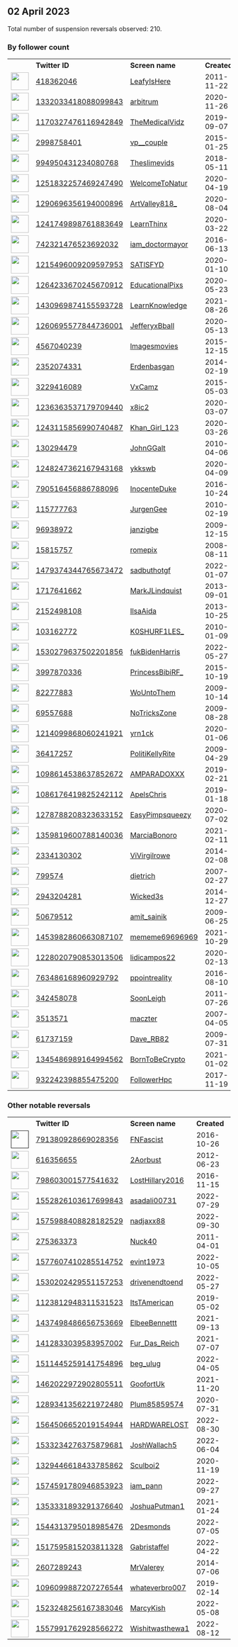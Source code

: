 
## 02 April 2023
Total number of suspension reversals observed: 210.

### By follower count
<table><tr><th></th><th align="left">Twitter ID</th><th align="left">Screen name</th>
<th align="left">Created</th><th align="left">Status</th><th align="left">Suspended</th><th align="left">Followers</th>
<tr><td><a href="https://pbs.twimg.com/profile_images/1646030014318788608/lKUzynYp_normal.jpg"><img src="https://pbs.twimg.com/profile_images/1646030014318788608/lKUzynYp_normal.jpg" width="40px" height="40px" align="center"/></a></td><td><a href="https://twitter.com/intent/user?user_id=418362046">418362046</a></td><td><a href="https://twitter.com/LeafyIsHere">LeafyIsHere</a></td><td>2011-11-22</td><td align="center"></td><td>2022-05-05</td><td>853849</td></tr>
<tr><td><a href="https://pbs.twimg.com/profile_images/1638966849202159617/zr12O5Ji_normal.png"><img src="https://pbs.twimg.com/profile_images/1638966849202159617/zr12O5Ji_normal.png" width="40px" height="40px" align="center"/></a></td><td><a href="https://twitter.com/intent/user?user_id=1332033418088099843">1332033418088099843</a></td><td><a href="https://twitter.com/arbitrum">arbitrum</a></td><td>2020-11-26</td><td align="center"></td><td>2023-03-27</td><td>699559</td></tr>
<tr><td><a href="https://pbs.twimg.com/profile_images/1347134885320790019/yz-_0J3T_normal.jpg"><img src="https://pbs.twimg.com/profile_images/1347134885320790019/yz-_0J3T_normal.jpg" width="40px" height="40px" align="center"/></a></td><td><a href="https://twitter.com/intent/user?user_id=1170327476116942849">1170327476116942849</a></td><td><a href="https://twitter.com/TheMedicalVidz">TheMedicalVidz</a></td><td>2019-09-07</td><td align="center"></td><td></td><td>397871</td></tr>
<tr><td><a href="https://pbs.twimg.com/profile_images/1535199966137835520/Fd_sRzai_normal.jpg"><img src="https://pbs.twimg.com/profile_images/1535199966137835520/Fd_sRzai_normal.jpg" width="40px" height="40px" align="center"/></a></td><td><a href="https://twitter.com/intent/user?user_id=2998758401">2998758401</a></td><td><a href="https://twitter.com/vp__couple">vp__couple</a></td><td>2015-01-25</td><td align="center"></td><td>2022-10-03</td><td>249339</td></tr>
<tr><td><a href="https://pbs.twimg.com/profile_images/1175745075986518016/2-Li0iVc_normal.jpg"><img src="https://pbs.twimg.com/profile_images/1175745075986518016/2-Li0iVc_normal.jpg" width="40px" height="40px" align="center"/></a></td><td><a href="https://twitter.com/intent/user?user_id=994950431234080768">994950431234080768</a></td><td><a href="https://twitter.com/Theslimevids">Theslimevids</a></td><td>2018-05-11</td><td align="center"></td><td></td><td>247838</td></tr>
<tr><td><a href="https://pbs.twimg.com/profile_images/1643088615151484929/bxwv4ek2_normal.jpg"><img src="https://pbs.twimg.com/profile_images/1643088615151484929/bxwv4ek2_normal.jpg" width="40px" height="40px" align="center"/></a></td><td><a href="https://twitter.com/intent/user?user_id=1251832257469247490">1251832257469247490</a></td><td><a href="https://twitter.com/WelcomeToNatur">WelcomeToNatur</a></td><td>2020-04-19</td><td align="center"></td><td></td><td>239125</td></tr>
<tr><td><a href="https://pbs.twimg.com/profile_images/1458651922471260160/bkPNjgPs_normal.jpg"><img src="https://pbs.twimg.com/profile_images/1458651922471260160/bkPNjgPs_normal.jpg" width="40px" height="40px" align="center"/></a></td><td><a href="https://twitter.com/intent/user?user_id=1290696356194000896">1290696356194000896</a></td><td><a href="https://twitter.com/ArtValley818_">ArtValley818_</a></td><td>2020-08-04</td><td align="center"></td><td>2022-10-12</td><td>203097</td></tr>
<tr><td><a href="https://pbs.twimg.com/profile_images/1251253887656321024/_Ty3WreC_normal.jpg"><img src="https://pbs.twimg.com/profile_images/1251253887656321024/_Ty3WreC_normal.jpg" width="40px" height="40px" align="center"/></a></td><td><a href="https://twitter.com/intent/user?user_id=1241749898761883649">1241749898761883649</a></td><td><a href="https://twitter.com/LearnThinx">LearnThinx</a></td><td>2020-03-22</td><td align="center"></td><td></td><td>196635</td></tr>
<tr><td><a href="https://pbs.twimg.com/profile_images/1646353099320094720/wrOdmUc2_normal.jpg"><img src="https://pbs.twimg.com/profile_images/1646353099320094720/wrOdmUc2_normal.jpg" width="40px" height="40px" align="center"/></a></td><td><a href="https://twitter.com/intent/user?user_id=742321476523692032">742321476523692032</a></td><td><a href="https://twitter.com/iam_doctormayor">iam_doctormayor</a></td><td>2016-06-13</td><td align="center"></td><td>2022-08-05</td><td>160656</td></tr>
<tr><td><a href="https://pbs.twimg.com/profile_images/1645120983248912386/yjA3s_1a_normal.jpg"><img src="https://pbs.twimg.com/profile_images/1645120983248912386/yjA3s_1a_normal.jpg" width="40px" height="40px" align="center"/></a></td><td><a href="https://twitter.com/intent/user?user_id=1215496009209597953">1215496009209597953</a></td><td><a href="https://twitter.com/SATlSFYD">SATlSFYD</a></td><td>2020-01-10</td><td align="center"></td><td></td><td>143984</td></tr>
<tr><td><a href="https://pbs.twimg.com/profile_images/1288689290612883456/_3ZFYaDb_normal.jpg"><img src="https://pbs.twimg.com/profile_images/1288689290612883456/_3ZFYaDb_normal.jpg" width="40px" height="40px" align="center"/></a></td><td><a href="https://twitter.com/intent/user?user_id=1264233670245670912">1264233670245670912</a></td><td><a href="https://twitter.com/EducationalPixs">EducationalPixs</a></td><td>2020-05-23</td><td align="center"></td><td></td><td>136859</td></tr>
<tr><td><a href="https://pbs.twimg.com/profile_images/1431527531530711041/-HkO9kQ4_normal.jpg"><img src="https://pbs.twimg.com/profile_images/1431527531530711041/-HkO9kQ4_normal.jpg" width="40px" height="40px" align="center"/></a></td><td><a href="https://twitter.com/intent/user?user_id=1430969874155593728">1430969874155593728</a></td><td><a href="https://twitter.com/LearnKnowIedge">LearnKnowIedge</a></td><td>2021-08-26</td><td align="center"></td><td></td><td>131860</td></tr>
<tr><td><a href="https://pbs.twimg.com/profile_images/1350283435445788673/WHdtoyn5_normal.jpg"><img src="https://pbs.twimg.com/profile_images/1350283435445788673/WHdtoyn5_normal.jpg" width="40px" height="40px" align="center"/></a></td><td><a href="https://twitter.com/intent/user?user_id=1260695577844736001">1260695577844736001</a></td><td><a href="https://twitter.com/JefferyxBball">JefferyxBball</a></td><td>2020-05-13</td><td align="center"></td><td></td><td>126772</td></tr>
<tr><td><a href="https://pbs.twimg.com/profile_images/1645041226796900356/YUh1LCvr_normal.jpg"><img src="https://pbs.twimg.com/profile_images/1645041226796900356/YUh1LCvr_normal.jpg" width="40px" height="40px" align="center"/></a></td><td><a href="https://twitter.com/intent/user?user_id=4567040239">4567040239</a></td><td><a href="https://twitter.com/lmagesmovies">lmagesmovies</a></td><td>2015-12-15</td><td align="center"></td><td></td><td>101536</td></tr>
<tr><td><a href="https://pbs.twimg.com/profile_images/1643983059128287238/Jv4JWJme_normal.jpg"><img src="https://pbs.twimg.com/profile_images/1643983059128287238/Jv4JWJme_normal.jpg" width="40px" height="40px" align="center"/></a></td><td><a href="https://twitter.com/intent/user?user_id=2352074331">2352074331</a></td><td><a href="https://twitter.com/Erdenbasgan">Erdenbasgan</a></td><td>2014-02-19</td><td align="center"></td><td>2023-03-16</td><td>53018</td></tr>
<tr><td><a href="https://pbs.twimg.com/profile_images/899653053187588096/rIkEFU9__normal.jpg"><img src="https://pbs.twimg.com/profile_images/899653053187588096/rIkEFU9__normal.jpg" width="40px" height="40px" align="center"/></a></td><td><a href="https://twitter.com/intent/user?user_id=3229416089">3229416089</a></td><td><a href="https://twitter.com/VxCamz">VxCamz</a></td><td>2015-05-03</td><td align="center"></td><td>2022-08-01</td><td>44354</td></tr>
<tr><td><a href="https://pbs.twimg.com/profile_images/1591658332380602368/mRjiYJhY_normal.jpg"><img src="https://pbs.twimg.com/profile_images/1591658332380602368/mRjiYJhY_normal.jpg" width="40px" height="40px" align="center"/></a></td><td><a href="https://twitter.com/intent/user?user_id=1236363537179709440">1236363537179709440</a></td><td><a href="https://twitter.com/x8ic2">x8ic2</a></td><td>2020-03-07</td><td align="center"></td><td>2022-11-17</td><td>42455</td></tr>
<tr><td><a href="https://pbs.twimg.com/profile_images/1499978143754596352/GY5kZSEt_normal.jpg"><img src="https://pbs.twimg.com/profile_images/1499978143754596352/GY5kZSEt_normal.jpg" width="40px" height="40px" align="center"/></a></td><td><a href="https://twitter.com/intent/user?user_id=1243115856990740487">1243115856990740487</a></td><td><a href="https://twitter.com/Khan_Girl_123">Khan_Girl_123</a></td><td>2020-03-26</td><td align="center"></td><td>2022-06-12</td><td>41652</td></tr>
<tr><td><a href="https://pbs.twimg.com/profile_images/1642619240204349440/08PN8Jki_normal.jpg"><img src="https://pbs.twimg.com/profile_images/1642619240204349440/08PN8Jki_normal.jpg" width="40px" height="40px" align="center"/></a></td><td><a href="https://twitter.com/intent/user?user_id=130294479">130294479</a></td><td><a href="https://twitter.com/JohnGGalt">JohnGGalt</a></td><td>2010-04-06</td><td align="center"></td><td></td><td>41647</td></tr>
<tr><td><a href="https://pbs.twimg.com/profile_images/1642766728227586049/zFejpdd1_normal.jpg"><img src="https://pbs.twimg.com/profile_images/1642766728227586049/zFejpdd1_normal.jpg" width="40px" height="40px" align="center"/></a></td><td><a href="https://twitter.com/intent/user?user_id=1248247362167943168">1248247362167943168</a></td><td><a href="https://twitter.com/ykkswb">ykkswb</a></td><td>2020-04-09</td><td align="center"></td><td>2023-02-11</td><td>37160</td></tr>
<tr><td><a href="https://pbs.twimg.com/profile_images/1401908078761623552/Y69vazBm_normal.jpg"><img src="https://pbs.twimg.com/profile_images/1401908078761623552/Y69vazBm_normal.jpg" width="40px" height="40px" align="center"/></a></td><td><a href="https://twitter.com/intent/user?user_id=790516456886788096">790516456886788096</a></td><td><a href="https://twitter.com/InocenteDuke">InocenteDuke</a></td><td>2016-10-24</td><td align="center"></td><td>2022-10-14</td><td>35496</td></tr>
<tr><td><a href="https://pbs.twimg.com/profile_images/1557786907618250754/iTOAJvbq_normal.jpg"><img src="https://pbs.twimg.com/profile_images/1557786907618250754/iTOAJvbq_normal.jpg" width="40px" height="40px" align="center"/></a></td><td><a href="https://twitter.com/intent/user?user_id=115777763">115777763</a></td><td><a href="https://twitter.com/JurgenGee">JurgenGee</a></td><td>2010-02-19</td><td align="center"></td><td>2023-03-26</td><td>31090</td></tr>
<tr><td><a href="https://pbs.twimg.com/profile_images/1536195441871708160/6pgX-tlg_normal.jpg"><img src="https://pbs.twimg.com/profile_images/1536195441871708160/6pgX-tlg_normal.jpg" width="40px" height="40px" align="center"/></a></td><td><a href="https://twitter.com/intent/user?user_id=96938972">96938972</a></td><td><a href="https://twitter.com/janzigbe">janzigbe</a></td><td>2009-12-15</td><td align="center"></td><td>2022-07-23</td><td>17645</td></tr>
<tr><td><a href="https://pbs.twimg.com/profile_images/1642189316708286469/ZzEWdU9S_normal.jpg"><img src="https://pbs.twimg.com/profile_images/1642189316708286469/ZzEWdU9S_normal.jpg" width="40px" height="40px" align="center"/></a></td><td><a href="https://twitter.com/intent/user?user_id=15815757">15815757</a></td><td><a href="https://twitter.com/romepix">romepix</a></td><td>2008-08-11</td><td align="center"></td><td></td><td>16613</td></tr>
<tr><td><a href="https://pbs.twimg.com/profile_images/1588354329706102785/GZvQIPx7_normal.jpg"><img src="https://pbs.twimg.com/profile_images/1588354329706102785/GZvQIPx7_normal.jpg" width="40px" height="40px" align="center"/></a></td><td><a href="https://twitter.com/intent/user?user_id=1479374344765673472">1479374344765673472</a></td><td><a href="https://twitter.com/sadbuthotgf">sadbuthotgf</a></td><td>2022-01-07</td><td align="center"></td><td>2022-11-23</td><td>15095</td></tr>
<tr><td><a href="https://pbs.twimg.com/profile_images/1645003881053577222/tiNmSPC6_normal.jpg"><img src="https://pbs.twimg.com/profile_images/1645003881053577222/tiNmSPC6_normal.jpg" width="40px" height="40px" align="center"/></a></td><td><a href="https://twitter.com/intent/user?user_id=1717641662">1717641662</a></td><td><a href="https://twitter.com/MarkJLindquist">MarkJLindquist</a></td><td>2013-09-01</td><td align="center"></td><td>2023-03-17</td><td>13089</td></tr>
<tr><td><a href="https://pbs.twimg.com/profile_images/1393289002644541444/BKMu689t_normal.jpg"><img src="https://pbs.twimg.com/profile_images/1393289002644541444/BKMu689t_normal.jpg" width="40px" height="40px" align="center"/></a></td><td><a href="https://twitter.com/intent/user?user_id=2152498108">2152498108</a></td><td><a href="https://twitter.com/IlsaAida">IlsaAida</a></td><td>2013-10-25</td><td align="center"></td><td>2023-03-22</td><td>10863</td></tr>
<tr><td><a href="https://pbs.twimg.com/profile_images/921248319245926400/ZxpUFd2a_normal.jpg"><img src="https://pbs.twimg.com/profile_images/921248319245926400/ZxpUFd2a_normal.jpg" width="40px" height="40px" align="center"/></a></td><td><a href="https://twitter.com/intent/user?user_id=103162772">103162772</a></td><td><a href="https://twitter.com/K0SHURF1LES_">K0SHURF1LES_</a></td><td>2010-01-09</td><td align="center"></td><td></td><td>10677</td></tr>
<tr><td><a href="https://pbs.twimg.com/profile_images/1530426982831300609/L0gadUjR_normal.jpg"><img src="https://pbs.twimg.com/profile_images/1530426982831300609/L0gadUjR_normal.jpg" width="40px" height="40px" align="center"/></a></td><td><a href="https://twitter.com/intent/user?user_id=1530279637502201856">1530279637502201856</a></td><td><a href="https://twitter.com/fukBidenHarris">fukBidenHarris</a></td><td>2022-05-27</td><td align="center"></td><td>2022-08-23</td><td>10677</td></tr>
<tr><td><a href="https://pbs.twimg.com/profile_images/1308598404881289220/Z_GNJE93_normal.jpg"><img src="https://pbs.twimg.com/profile_images/1308598404881289220/Z_GNJE93_normal.jpg" width="40px" height="40px" align="center"/></a></td><td><a href="https://twitter.com/intent/user?user_id=3997870336">3997870336</a></td><td><a href="https://twitter.com/PrincessBibiRF_">PrincessBibiRF_</a></td><td>2015-10-19</td><td align="center"></td><td>2022-08-23</td><td>10329</td></tr>
<tr><td><a href="https://pbs.twimg.com/profile_images/1296108191319601152/yhKV-kJE_normal.jpg"><img src="https://pbs.twimg.com/profile_images/1296108191319601152/yhKV-kJE_normal.jpg" width="40px" height="40px" align="center"/></a></td><td><a href="https://twitter.com/intent/user?user_id=82277883">82277883</a></td><td><a href="https://twitter.com/WoUntoThem">WoUntoThem</a></td><td>2009-10-14</td><td align="center"></td><td></td><td>9638</td></tr>
<tr><td><a href="https://pbs.twimg.com/profile_images/1435670613641859080/pt3rk75M_normal.png"><img src="https://pbs.twimg.com/profile_images/1435670613641859080/pt3rk75M_normal.png" width="40px" height="40px" align="center"/></a></td><td><a href="https://twitter.com/intent/user?user_id=69557688">69557688</a></td><td><a href="https://twitter.com/NoTricksZone">NoTricksZone</a></td><td>2009-08-28</td><td align="center"></td><td>2022-04-29</td><td>9537</td></tr>
<tr><td><a href="https://pbs.twimg.com/profile_images/1614386530445053953/Z4IbU5CK_normal.jpg"><img src="https://pbs.twimg.com/profile_images/1614386530445053953/Z4IbU5CK_normal.jpg" width="40px" height="40px" align="center"/></a></td><td><a href="https://twitter.com/intent/user?user_id=1214099868060241921">1214099868060241921</a></td><td><a href="https://twitter.com/yrn1ck">yrn1ck</a></td><td>2020-01-06</td><td align="center"></td><td>2023-03-17</td><td>9182</td></tr>
<tr><td><a href="https://pbs.twimg.com/profile_images/1319746546683006976/9sVDeotg_normal.jpg"><img src="https://pbs.twimg.com/profile_images/1319746546683006976/9sVDeotg_normal.jpg" width="40px" height="40px" align="center"/></a></td><td><a href="https://twitter.com/intent/user?user_id=36417257">36417257</a></td><td><a href="https://twitter.com/PolitiKellyRite">PolitiKellyRite</a></td><td>2009-04-29</td><td align="center"></td><td></td><td>9008</td></tr>
<tr><td><a href="https://pbs.twimg.com/profile_images/1643659363033153548/2mfCfj0p_normal.jpg"><img src="https://pbs.twimg.com/profile_images/1643659363033153548/2mfCfj0p_normal.jpg" width="40px" height="40px" align="center"/></a></td><td><a href="https://twitter.com/intent/user?user_id=1098614538637852672">1098614538637852672</a></td><td><a href="https://twitter.com/AMPARADOXXX">AMPARADOXXX</a></td><td>2019-02-21</td><td align="center"></td><td></td><td>8839</td></tr>
<tr><td><a href="https://pbs.twimg.com/profile_images/1269685694512979968/YMxTuZXB_normal.jpg"><img src="https://pbs.twimg.com/profile_images/1269685694512979968/YMxTuZXB_normal.jpg" width="40px" height="40px" align="center"/></a></td><td><a href="https://twitter.com/intent/user?user_id=1086176419825242112">1086176419825242112</a></td><td><a href="https://twitter.com/ApelsChris">ApelsChris</a></td><td>2019-01-18</td><td align="center"></td><td></td><td>8294</td></tr>
<tr><td><a href="https://pbs.twimg.com/profile_images/1635345209666969617/CNtSKUTO_normal.jpg"><img src="https://pbs.twimg.com/profile_images/1635345209666969617/CNtSKUTO_normal.jpg" width="40px" height="40px" align="center"/></a></td><td><a href="https://twitter.com/intent/user?user_id=1278788208323633152">1278788208323633152</a></td><td><a href="https://twitter.com/EasyPimpsqueezy">EasyPimpsqueezy</a></td><td>2020-07-02</td><td align="center"></td><td></td><td>8225</td></tr>
<tr><td><a href="https://pbs.twimg.com/profile_images/1638005561500352512/ATNbA-Tn_normal.jpg"><img src="https://pbs.twimg.com/profile_images/1638005561500352512/ATNbA-Tn_normal.jpg" width="40px" height="40px" align="center"/></a></td><td><a href="https://twitter.com/intent/user?user_id=1359819600788140036">1359819600788140036</a></td><td><a href="https://twitter.com/MarciaBonoro">MarciaBonoro</a></td><td>2021-02-11</td><td align="center"></td><td>2022-10-31</td><td>7322</td></tr>
<tr><td><a href="https://pbs.twimg.com/profile_images/1347013547323232259/OY9f3u9L_normal.jpg"><img src="https://pbs.twimg.com/profile_images/1347013547323232259/OY9f3u9L_normal.jpg" width="40px" height="40px" align="center"/></a></td><td><a href="https://twitter.com/intent/user?user_id=2334130302">2334130302</a></td><td><a href="https://twitter.com/ViVirgilrowe">ViVirgilrowe</a></td><td>2014-02-08</td><td align="center"></td><td></td><td>7093</td></tr>
<tr><td><a href="https://pbs.twimg.com/profile_images/1262494980410613760/c2Lu2RFH_normal.jpg"><img src="https://pbs.twimg.com/profile_images/1262494980410613760/c2Lu2RFH_normal.jpg" width="40px" height="40px" align="center"/></a></td><td><a href="https://twitter.com/intent/user?user_id=799574">799574</a></td><td><a href="https://twitter.com/dietrich">dietrich</a></td><td>2007-02-27</td><td align="center"></td><td>2023-03-16</td><td>6115</td></tr>
<tr><td><a href="https://pbs.twimg.com/profile_images/1092225229739438082/ad9KAHlN_normal.jpg"><img src="https://pbs.twimg.com/profile_images/1092225229739438082/ad9KAHlN_normal.jpg" width="40px" height="40px" align="center"/></a></td><td><a href="https://twitter.com/intent/user?user_id=2943204281">2943204281</a></td><td><a href="https://twitter.com/Wicked3s">Wicked3s</a></td><td>2014-12-27</td><td align="center"></td><td></td><td>6103</td></tr>
<tr><td><a href="https://pbs.twimg.com/profile_images/1507631556453560321/2wHCbz1I_normal.jpg"><img src="https://pbs.twimg.com/profile_images/1507631556453560321/2wHCbz1I_normal.jpg" width="40px" height="40px" align="center"/></a></td><td><a href="https://twitter.com/intent/user?user_id=50679512">50679512</a></td><td><a href="https://twitter.com/amit_sainik">amit_sainik</a></td><td>2009-06-25</td><td align="center"></td><td>2022-04-17</td><td>5511</td></tr>
<tr><td><a href="https://pbs.twimg.com/profile_images/1596041341380997120/8dy91BAl_normal.jpg"><img src="https://pbs.twimg.com/profile_images/1596041341380997120/8dy91BAl_normal.jpg" width="40px" height="40px" align="center"/></a></td><td><a href="https://twitter.com/intent/user?user_id=1453982860663087107">1453982860663087107</a></td><td><a href="https://twitter.com/mememe69696969">mememe69696969</a></td><td>2021-10-29</td><td align="center"></td><td>2023-01-14</td><td>5341</td></tr>
<tr><td><a href="https://pbs.twimg.com/profile_images/1543494290420154370/HfjITazc_normal.jpg"><img src="https://pbs.twimg.com/profile_images/1543494290420154370/HfjITazc_normal.jpg" width="40px" height="40px" align="center"/></a></td><td><a href="https://twitter.com/intent/user?user_id=1228020790853013506">1228020790853013506</a></td><td><a href="https://twitter.com/lidicampos22">lidicampos22</a></td><td>2020-02-13</td><td align="center"></td><td>2022-08-22</td><td>5290</td></tr>
<tr><td><a href="https://pbs.twimg.com/profile_images/782823944629911552/3h9ygMJ8_normal.jpg"><img src="https://pbs.twimg.com/profile_images/782823944629911552/3h9ygMJ8_normal.jpg" width="40px" height="40px" align="center"/></a></td><td><a href="https://twitter.com/intent/user?user_id=763486168960929792">763486168960929792</a></td><td><a href="https://twitter.com/ppointreality">ppointreality</a></td><td>2016-08-10</td><td align="center"></td><td>2022-08-03</td><td>5155</td></tr>
<tr><td><a href="https://pbs.twimg.com/profile_images/1028062498229039105/hBPCsM1s_normal.jpg"><img src="https://pbs.twimg.com/profile_images/1028062498229039105/hBPCsM1s_normal.jpg" width="40px" height="40px" align="center"/></a></td><td><a href="https://twitter.com/intent/user?user_id=342458078">342458078</a></td><td><a href="https://twitter.com/SoonLeigh">SoonLeigh</a></td><td>2011-07-26</td><td align="center"></td><td></td><td>4962</td></tr>
<tr><td><a href="https://pbs.twimg.com/profile_images/1593334318587383808/lLRQSeaq_normal.jpg"><img src="https://pbs.twimg.com/profile_images/1593334318587383808/lLRQSeaq_normal.jpg" width="40px" height="40px" align="center"/></a></td><td><a href="https://twitter.com/intent/user?user_id=3513571">3513571</a></td><td><a href="https://twitter.com/maczter">maczter</a></td><td>2007-04-05</td><td align="center">🚫</td><td>2023-02-15</td><td>4439</td></tr>
<tr><td><a href="https://pbs.twimg.com/profile_images/1642118863054598146/i0mNxZnF_normal.jpg"><img src="https://pbs.twimg.com/profile_images/1642118863054598146/i0mNxZnF_normal.jpg" width="40px" height="40px" align="center"/></a></td><td><a href="https://twitter.com/intent/user?user_id=61737159">61737159</a></td><td><a href="https://twitter.com/Dave_RB82">Dave_RB82</a></td><td>2009-07-31</td><td align="center"></td><td>2023-03-24</td><td>4336</td></tr>
<tr><td><a href="https://pbs.twimg.com/profile_images/1612572741462380548/ZEOtRnQR_normal.jpg"><img src="https://pbs.twimg.com/profile_images/1612572741462380548/ZEOtRnQR_normal.jpg" width="40px" height="40px" align="center"/></a></td><td><a href="https://twitter.com/intent/user?user_id=1345486989164994562">1345486989164994562</a></td><td><a href="https://twitter.com/BornToBeCrypto">BornToBeCrypto</a></td><td>2021-01-02</td><td align="center"></td><td>2023-03-28</td><td>3639</td></tr>
<tr><td><a href="https://pbs.twimg.com/profile_images/1206698286444355589/my4nv2Kd_normal.jpg"><img src="https://pbs.twimg.com/profile_images/1206698286444355589/my4nv2Kd_normal.jpg" width="40px" height="40px" align="center"/></a></td><td><a href="https://twitter.com/intent/user?user_id=932242398855475200">932242398855475200</a></td><td><a href="https://twitter.com/FollowerHpc">FollowerHpc</a></td><td>2017-11-19</td><td align="center"></td><td>2022-03-13</td><td>3550</td></tr>
</table>

### Other notable reversals
<table><tr><th></th><th align="left">Twitter ID</th><th align="left">Screen name</th>
<th align="left">Created</th><th align="left">Status</th><th align="left">Suspended</th><th align="left">Followers</th>
<tr><td><a href=""><img src="" width="40px" height="40px" align="center"/></a></td><td><a href="https://twitter.com/intent/user?user_id=791380928669028356">791380928669028356</a></td><td><a href="https://twitter.com/FNFascist">FNFascist</a></td><td>2016-10-26</td><td align="center"></td><td>2023-03-20</td><td>3024</td></tr>
<tr><td><a href="https://pbs.twimg.com/profile_images/1495558906541744128/noLRxm6R_normal.jpg"><img src="https://pbs.twimg.com/profile_images/1495558906541744128/noLRxm6R_normal.jpg" width="40px" height="40px" align="center"/></a></td><td><a href="https://twitter.com/intent/user?user_id=616356655">616356655</a></td><td><a href="https://twitter.com/2Aorbust">2Aorbust</a></td><td>2012-06-23</td><td align="center"></td><td>2022-12-22</td><td>1036</td></tr>
<tr><td><a href="https://pbs.twimg.com/profile_images/1643327182473764865/Gu64g_8k_normal.jpg"><img src="https://pbs.twimg.com/profile_images/1643327182473764865/Gu64g_8k_normal.jpg" width="40px" height="40px" align="center"/></a></td><td><a href="https://twitter.com/intent/user?user_id=798603001577541632">798603001577541632</a></td><td><a href="https://twitter.com/LostHillary2016">LostHillary2016</a></td><td>2016-11-15</td><td align="center"></td><td>2023-03-25</td><td>314</td></tr>
<tr><td><a href="https://pbs.twimg.com/profile_images/1553574136873713664/P5iUXW6m_normal.jpg"><img src="https://pbs.twimg.com/profile_images/1553574136873713664/P5iUXW6m_normal.jpg" width="40px" height="40px" align="center"/></a></td><td><a href="https://twitter.com/intent/user?user_id=1552826103617699843">1552826103617699843</a></td><td><a href="https://twitter.com/asadali00731">asadali00731</a></td><td>2022-07-29</td><td align="center"></td><td>2023-03-14</td><td>530</td></tr>
<tr><td><a href="https://pbs.twimg.com/profile_images/1576357667626532864/d-co4NC5_normal.jpg"><img src="https://pbs.twimg.com/profile_images/1576357667626532864/d-co4NC5_normal.jpg" width="40px" height="40px" align="center"/></a></td><td><a href="https://twitter.com/intent/user?user_id=1575988408828182529">1575988408828182529</a></td><td><a href="https://twitter.com/nadjaxx88">nadjaxx88</a></td><td>2022-09-30</td><td align="center"></td><td>2022-12-31</td><td>141</td></tr>
<tr><td><a href="https://pbs.twimg.com/profile_images/745077705113108481/k-cXvrx1_normal.jpg"><img src="https://pbs.twimg.com/profile_images/745077705113108481/k-cXvrx1_normal.jpg" width="40px" height="40px" align="center"/></a></td><td><a href="https://twitter.com/intent/user?user_id=275363373">275363373</a></td><td><a href="https://twitter.com/Nuck40">Nuck40</a></td><td>2011-04-01</td><td align="center"></td><td>2022-12-03</td><td>411</td></tr>
<tr><td><a href="https://pbs.twimg.com/profile_images/1577607599821840384/nFbQBvFF_normal.jpg"><img src="https://pbs.twimg.com/profile_images/1577607599821840384/nFbQBvFF_normal.jpg" width="40px" height="40px" align="center"/></a></td><td><a href="https://twitter.com/intent/user?user_id=1577607410285514752">1577607410285514752</a></td><td><a href="https://twitter.com/evint1973">evint1973</a></td><td>2022-10-05</td><td align="center"></td><td>2023-03-12</td><td>11</td></tr>
<tr><td><a href="https://pbs.twimg.com/profile_images/1530204653438345219/vp7sv5vF_normal.jpg"><img src="https://pbs.twimg.com/profile_images/1530204653438345219/vp7sv5vF_normal.jpg" width="40px" height="40px" align="center"/></a></td><td><a href="https://twitter.com/intent/user?user_id=1530202429551157253">1530202429551157253</a></td><td><a href="https://twitter.com/drivenendtoend">drivenendtoend</a></td><td>2022-05-27</td><td align="center"></td><td>2022-12-07</td><td>7</td></tr>
<tr><td><a href="https://pbs.twimg.com/profile_images/1580747369183956997/w8HT0nsS_normal.jpg"><img src="https://pbs.twimg.com/profile_images/1580747369183956997/w8HT0nsS_normal.jpg" width="40px" height="40px" align="center"/></a></td><td><a href="https://twitter.com/intent/user?user_id=1123812948311531523">1123812948311531523</a></td><td><a href="https://twitter.com/ItsTAmerican">ItsTAmerican</a></td><td>2019-05-02</td><td align="center"></td><td>2022-12-12</td><td>905</td></tr>
<tr><td><a href="https://pbs.twimg.com/profile_images/1534645369417629711/zfyVf2mb_normal.jpg"><img src="https://pbs.twimg.com/profile_images/1534645369417629711/zfyVf2mb_normal.jpg" width="40px" height="40px" align="center"/></a></td><td><a href="https://twitter.com/intent/user?user_id=1437498486656753669">1437498486656753669</a></td><td><a href="https://twitter.com/ElbeeBennettt">ElbeeBennettt</a></td><td>2021-09-13</td><td align="center"></td><td>2022-12-14</td><td>41</td></tr>
<tr><td><a href="https://pbs.twimg.com/profile_images/1645788348546682880/ZQE2nv8h_normal.jpg"><img src="https://pbs.twimg.com/profile_images/1645788348546682880/ZQE2nv8h_normal.jpg" width="40px" height="40px" align="center"/></a></td><td><a href="https://twitter.com/intent/user?user_id=1412833039583957002">1412833039583957002</a></td><td><a href="https://twitter.com/Fur_Das_Reich">Fur_Das_Reich</a></td><td>2021-07-07</td><td align="center"></td><td>2023-03-22</td><td>111</td></tr>
<tr><td><a href="https://pbs.twimg.com/profile_images/1576007596187582464/4ceL6D6C_normal.jpg"><img src="https://pbs.twimg.com/profile_images/1576007596187582464/4ceL6D6C_normal.jpg" width="40px" height="40px" align="center"/></a></td><td><a href="https://twitter.com/intent/user?user_id=1511445259141754896">1511445259141754896</a></td><td><a href="https://twitter.com/beg_ulug">beg_ulug</a></td><td>2022-04-05</td><td align="center"></td><td>2023-02-21</td><td>535</td></tr>
<tr><td><a href="https://pbs.twimg.com/profile_images/1632054918491123713/uEmDLMaA_normal.jpg"><img src="https://pbs.twimg.com/profile_images/1632054918491123713/uEmDLMaA_normal.jpg" width="40px" height="40px" align="center"/></a></td><td><a href="https://twitter.com/intent/user?user_id=1462022972902805511">1462022972902805511</a></td><td><a href="https://twitter.com/GoofortUk">GoofortUk</a></td><td>2021-11-20</td><td align="center"></td><td>2023-03-12</td><td>676</td></tr>
<tr><td><a href="https://pbs.twimg.com/profile_images/1536739721799344128/HHwoSPic_normal.jpg"><img src="https://pbs.twimg.com/profile_images/1536739721799344128/HHwoSPic_normal.jpg" width="40px" height="40px" align="center"/></a></td><td><a href="https://twitter.com/intent/user?user_id=1289341356221972480">1289341356221972480</a></td><td><a href="https://twitter.com/Plum85859574">Plum85859574</a></td><td>2020-07-31</td><td align="center"></td><td>2022-08-11</td><td>1926</td></tr>
<tr><td><a href="https://pbs.twimg.com/profile_images/1629088196234444800/uXFxfmvl_normal.jpg"><img src="https://pbs.twimg.com/profile_images/1629088196234444800/uXFxfmvl_normal.jpg" width="40px" height="40px" align="center"/></a></td><td><a href="https://twitter.com/intent/user?user_id=1564506652019154944">1564506652019154944</a></td><td><a href="https://twitter.com/HARDWARELOST">HARDWARELOST</a></td><td>2022-08-30</td><td align="center"></td><td>2023-03-27</td><td>46</td></tr>
<tr><td><a href="https://pbs.twimg.com/profile_images/1533234431011569665/IjAgyQf8_normal.jpg"><img src="https://pbs.twimg.com/profile_images/1533234431011569665/IjAgyQf8_normal.jpg" width="40px" height="40px" align="center"/></a></td><td><a href="https://twitter.com/intent/user?user_id=1533234276375879681">1533234276375879681</a></td><td><a href="https://twitter.com/JoshWallach5">JoshWallach5</a></td><td>2022-06-04</td><td align="center"></td><td>2022-12-05</td><td>434</td></tr>
<tr><td><a href="https://pbs.twimg.com/profile_images/1597650850939387906/Neg4bTV7_normal.jpg"><img src="https://pbs.twimg.com/profile_images/1597650850939387906/Neg4bTV7_normal.jpg" width="40px" height="40px" align="center"/></a></td><td><a href="https://twitter.com/intent/user?user_id=1329446618433785862">1329446618433785862</a></td><td><a href="https://twitter.com/Sculboi2">Sculboi2</a></td><td>2020-11-19</td><td align="center"></td><td>2023-03-16</td><td>69</td></tr>
<tr><td><a href="https://pbs.twimg.com/profile_images/1611241749820719104/_lvxHxZc_normal.jpg"><img src="https://pbs.twimg.com/profile_images/1611241749820719104/_lvxHxZc_normal.jpg" width="40px" height="40px" align="center"/></a></td><td><a href="https://twitter.com/intent/user?user_id=1574591780946853923">1574591780946853923</a></td><td><a href="https://twitter.com/iam_pann">iam_pann</a></td><td>2022-09-27</td><td align="center"></td><td>2023-03-13</td><td>1810</td></tr>
<tr><td><a href="https://pbs.twimg.com/profile_images/1548937967401672712/v9oVCjgt_normal.jpg"><img src="https://pbs.twimg.com/profile_images/1548937967401672712/v9oVCjgt_normal.jpg" width="40px" height="40px" align="center"/></a></td><td><a href="https://twitter.com/intent/user?user_id=1353331893291376640">1353331893291376640</a></td><td><a href="https://twitter.com/JoshuaPutman1">JoshuaPutman1</a></td><td>2021-01-24</td><td align="center">🔒</td><td>2023-02-20</td><td>354</td></tr>
<tr><td><a href="https://pbs.twimg.com/profile_images/1552373845650186240/X9mVY0gj_normal.jpg"><img src="https://pbs.twimg.com/profile_images/1552373845650186240/X9mVY0gj_normal.jpg" width="40px" height="40px" align="center"/></a></td><td><a href="https://twitter.com/intent/user?user_id=1544313795018985476">1544313795018985476</a></td><td><a href="https://twitter.com/2Desmonds">2Desmonds</a></td><td>2022-07-05</td><td align="center"></td><td>2022-09-06</td><td>42</td></tr>
<tr><td><a href="https://pbs.twimg.com/profile_images/1643760682142138369/CP-tUv4o_normal.jpg"><img src="https://pbs.twimg.com/profile_images/1643760682142138369/CP-tUv4o_normal.jpg" width="40px" height="40px" align="center"/></a></td><td><a href="https://twitter.com/intent/user?user_id=1517595815203811328">1517595815203811328</a></td><td><a href="https://twitter.com/Gabristaffel">Gabristaffel</a></td><td>2022-04-22</td><td align="center"></td><td>2023-03-23</td><td>824</td></tr>
<tr><td><a href="https://pbs.twimg.com/profile_images/1112306736822710272/QDlN5srN_normal.png"><img src="https://pbs.twimg.com/profile_images/1112306736822710272/QDlN5srN_normal.png" width="40px" height="40px" align="center"/></a></td><td><a href="https://twitter.com/intent/user?user_id=2607289243">2607289243</a></td><td><a href="https://twitter.com/MrValerey">MrValerey</a></td><td>2014-07-06</td><td align="center"></td><td>2023-03-18</td><td>145</td></tr>
<tr><td><a href="https://pbs.twimg.com/profile_images/1576277150843703298/iJ8qepgL_normal.jpg"><img src="https://pbs.twimg.com/profile_images/1576277150843703298/iJ8qepgL_normal.jpg" width="40px" height="40px" align="center"/></a></td><td><a href="https://twitter.com/intent/user?user_id=1096099887207276544">1096099887207276544</a></td><td><a href="https://twitter.com/whateverbro007">whateverbro007</a></td><td>2019-02-14</td><td align="center"></td><td>2022-12-07</td><td>141</td></tr>
<tr><td><a href="https://pbs.twimg.com/profile_images/1628793419593052165/o-e3L6rE_normal.png"><img src="https://pbs.twimg.com/profile_images/1628793419593052165/o-e3L6rE_normal.png" width="40px" height="40px" align="center"/></a></td><td><a href="https://twitter.com/intent/user?user_id=1523248256167383046">1523248256167383046</a></td><td><a href="https://twitter.com/MarcyKish">MarcyKish</a></td><td>2022-05-08</td><td align="center"></td><td>2023-03-01</td><td>4</td></tr>
<tr><td><a href="https://pbs.twimg.com/profile_images/1608833968689790977/n-Gs1F_y_normal.jpg"><img src="https://pbs.twimg.com/profile_images/1608833968689790977/n-Gs1F_y_normal.jpg" width="40px" height="40px" align="center"/></a></td><td><a href="https://twitter.com/intent/user?user_id=1557991762928566272">1557991762928566272</a></td><td><a href="https://twitter.com/Wishitwasthewa1">Wishitwasthewa1</a></td><td>2022-08-12</td><td align="center"></td><td>2023-03-30</td><td>1614</td></tr>
</table>
